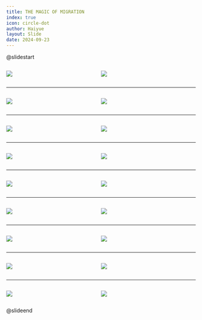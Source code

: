 ```yaml
---
title: THE MAGIC OF MIGRATION
index: true
icon: circle-dot
author: Haiyue
layout: Slide
date: 2024-09-23
---
```

 
@slidestart

<div style="display:flex">
<div style="flex:1">

![](/reading/english/Level-O/THE%20MAGIC%20OF%20MIGRATION/001.webp)
</div>
<div style="flex:1">

![](/reading/english/Level-O/THE%20MAGIC%20OF%20MIGRATION/002.webp)
</div>
</div>

---

<div style="display:flex">
<div style="flex:1">

![](/reading/english/Level-O/THE%20MAGIC%20OF%20MIGRATION/003.webp)
</div>
<div style="flex:1">

![](/reading/english/Level-O/THE%20MAGIC%20OF%20MIGRATION/004.webp)
</div>
</div>

---

<div style="display:flex">
<div style="flex:1">

![](/reading/english/Level-O/THE%20MAGIC%20OF%20MIGRATION/005.webp)
</div>
<div style="flex:1">

![](/reading/english/Level-O/THE%20MAGIC%20OF%20MIGRATION/006.webp)
</div>
</div>

---

<div style="display:flex">
<div style="flex:1">

![](/reading/english/Level-O/THE%20MAGIC%20OF%20MIGRATION/007.webp)
</div>
<div style="flex:1">

![](/reading/english/Level-O/THE%20MAGIC%20OF%20MIGRATION/008.webp)
</div>
</div>

---

<div style="display:flex">
<div style="flex:1">

![](/reading/english/Level-O/THE%20MAGIC%20OF%20MIGRATION/009.webp)
</div>
<div style="flex:1">

![](/reading/english/Level-O/THE%20MAGIC%20OF%20MIGRATION/010.webp)
</div>
</div>

---

<div style="display:flex">
<div style="flex:1">

![](/reading/english/Level-O/THE%20MAGIC%20OF%20MIGRATION/011.webp)
</div>
<div style="flex:1">

![](/reading/english/Level-O/THE%20MAGIC%20OF%20MIGRATION/012.webp)
</div>
</div>

---

<div style="display:flex">
<div style="flex:1">

![](/reading/english/Level-O/THE%20MAGIC%20OF%20MIGRATION/013.webp)
</div>
<div style="flex:1">

![](/reading/english/Level-O/THE%20MAGIC%20OF%20MIGRATION/014.webp)
</div>
</div>

---

<div style="display:flex">
<div style="flex:1">

![](/reading/english/Level-O/THE%20MAGIC%20OF%20MIGRATION/015.webp)
</div>
<div style="flex:1">

![](/reading/english/Level-O/THE%20MAGIC%20OF%20MIGRATION/016.webp)
</div>
</div>

---

<div style="display:flex">
<div style="flex:1">

![](/reading/english/Level-O/THE%20MAGIC%20OF%20MIGRATION/017.webp)
</div>
<div style="flex:1">

![](/reading/english/Level-O/THE%20MAGIC%20OF%20MIGRATION/018.webp)
</div>
</div>

@slideend